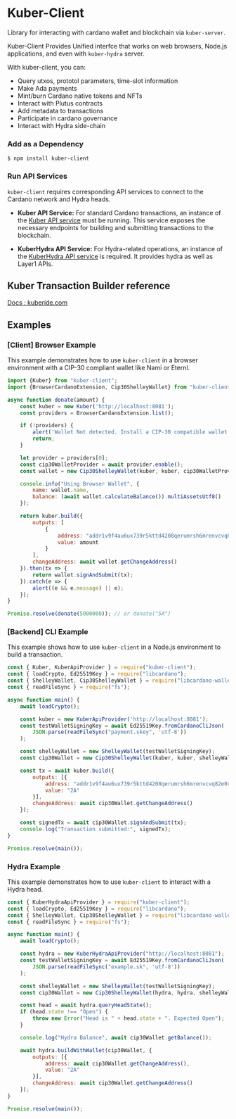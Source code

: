 Kuber-Client
=====================
Library for interacting with cardano wallet and blockchain via `kuber-server`. 

Kuber-Client Provides Unified  interfce that works on web browsers, Node.js applications, and even with `kuber-hydra` server.

With kuber-client, you can:
- Query utxos, prototol parameters, time-slot information
- Make Ada payments
- Mint/burn Cardano native tokens and NFTs
- Interact with Plutus contracts
- Add metadata to transactions
- Participate in cardano governance
- Interact with Hydra side-chain


### Add as a Dependency

```
$ npm install kuber-client
```

### Run API Services

`kuber-client` requires corresponding API services to connect to the Cardano network and Hydra heads.

*   **Kuber API Service:** For standard Cardano transactions, an instance of the [Kuber API service](https://github.com/dQuadrant/kuber) must be running. This service exposes the necessary endpoints for building and submitting transactions to the blockchain.

*   **KuberHydra API Service:** For Hydra-related operations, an instance of the [KuberHydra API service](https://github.com/dQuadrant/kuber/tree/master/kuber-hydra) is required. It provides hydra as well as Layer1 APIs.

## Kuber Transaction Builder reference
[Docs : kuberide.com](https://kuberide.com/kuber/docs/tx-builder-reference)


## Examples

### [Client] Browser Example

This example demonstrates how to use `kuber-client` in a browser environment with a CIP-30 compliant wallet like Nami or Eternl.

```js
import {Kuber} from "kuber-client";
import {BrowserCardanoExtension, Cip30ShelleyWallet} from "kuber-client/browser";

async function donate(amount) {
    const kuber = new Kuber('http://localhost:8081');
    const providers = BrowserCardanoExtension.list();

    if (!providers) {
        alert('Wallet Not detected. Install a CIP-30 compatible wallet.');
        return;
    }

    let provider = providers[0];
    const cip30WalletProvider = await provider.enable();
    const wallet = new Cip30ShelleyWallet(kuber, kuber, cip30WalletProvider);

    console.info("Using Browser Wallet", {
        name: wallet.name,
        balance: (await wallet.calculateBalance()).multiAssetsUtf8()
    });

    return kuber.build({
        outputs: [
            {
                address: "addr1v9f4au6ux739r5kttd4208qerumrsh6mrenvcvq82e0rpwca3u2u6",
                value: amount
            }
        ],
        changeAddress: await wallet.getChangeAddress()
    }).then(tx => {
        return wallet.signAndSubmit(tx);
    }).catch(e => {
        alert((e && e.message) || e);
    });
}

Promise.resolve(donate(5000000)); // or donate("5A")
```

### [Backend] CLI Example

This example shows how to use `kuber-client` in a Node.js environment to build a transaction.

```js
const { Kuber, KuberApiProvider } = require("kuber-client");
const { loadCrypto, Ed25519Key } = require("libcardano");
const { ShelleyWallet, Cip30ShelleyWallet } = require("libcardano-wallet");
const { readFileSync } = require("fs");

async function main() {
    await loadCrypto();

    const kuber = new KuberApiProvider('http://localhost:8081');
    const testWalletSigningKey = await Ed25519Key.fromCardanoCliJson(
        JSON.parse(readFileSync("payment.skey", 'utf-8'))
    );

    const shelleyWallet = new ShelleyWallet(testWalletSigningKey);
    const cip30Wallet = new Cip30ShelleyWallet(kuber, kuber, shelleyWallet, 1);

    const tx = await kuber.build({
        outputs: [{
            address: "addr1v9f4au6ux739r5kttd4208qerumrsh6mrenvcvq82e0rpwca3u2u6",
            value: "2A"
        }],
        changeAddress: await cip30Wallet.getChangeAddress()
    });

    const signedTx = await cip30Wallet.signAndSubmit(tx);
    console.log("Transaction submitted:", signedTx);
}

Promise.resolve(main());
```

### Hydra Example

This example demonstrates how to use `kuber-client` to interact with a Hydra head.

```js
const { KuberHydraApiProvider } = require("kuber-client");
const { loadCrypto, Ed25519Key } = require("libcardano");
const { ShelleyWallet, Cip30ShelleyWallet } = require("libcardano-wallet");
const { readFileSync } = require("fs");

async function main() {
    await loadCrypto();

    const hydra = new KuberHydraApiProvider("http://localhost:8081");
    const testWalletSigningKey = await Ed25519Key.fromCardanoCliJson(
        JSON.parse(readFileSync("example.sk", 'utf-8'))
    );

    const shelleyWallet = new ShelleyWallet(testWalletSigningKey);
    const cip30Wallet = new Cip30ShelleyWallet(hydra, hydra, shelleyWallet, 1);

    const head = await hydra.queryHeadState();
    if (head.state !== "Open") {
        throw new Error("Head is " + head.state + ". Expected Open");
    }

    console.log("Hydra Balance", await cip30Wallet.getBalance());

    await hydra.buildWithWallet(cip30Wallet, {
        outputs: [{
            address: await cip30Wallet.getChangeAddress(),
            value: "2A"
        }],
        changeAddress: await cip30Wallet.getChangeAddress()
    });
}

Promise.resolve(main());
```


